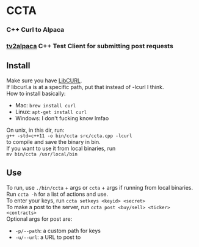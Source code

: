 # CCTA
### C++ Curl to Alpaca
### [tv2alpaca](http://tv2alpaca.com/) C++ Test Client for submitting post requests
## Install
Make sure you have [LibCURL](https://curl.se/libcurl/).\
If libcurl.a is at a specific path, put that instead of -lcurl I think.\
How to install basically:
 * Mac:      ```brew install curl```
 * Linux:    ```apt-get install curl```
 * Windows: I don't fucking know lmfao

On unix, in this dir, run:\
```g++ -std=c++11 -o bin/ccta src/ccta.cpp -lcurl```\
to compile and save the binary in bin.\
If you want to use it from local binaries, run\
```mv bin/ccta /usr/local/bin```
## Use
To run, use ```./bin/ccta``` + args or ```ccta``` + args if running from local binaries. \
Run ```ccta -h``` for a list of actions and use.\
To enter your keys, run ```ccta setkeys <keyid> <secret>```\
To make a post to the server, run ```ccta post <buy/sell> <ticker> <contracts>```\
Optional args for post are:
 * ```-p/--path```: a custom path for keys
 * ```-u/--url```: a URL to post to
